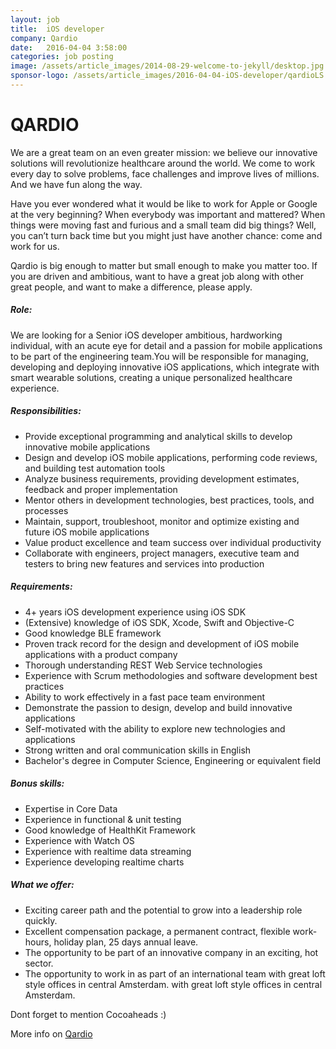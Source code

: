 ```yaml
---
layout: job
title:  iOS developer
company: Qardio
date:   2016-04-04 3:58:00
categories: job posting
image: /assets/article_images/2014-08-29-welcome-to-jekyll/desktop.jpg
sponsor-logo: /assets/article_images/2016-04-04-iOS-developer/qardioLS.png
---
```


# QARDIO

We are a great team on an even greater mission: we believe our innovative solutions will revolutionize healthcare around the world. We come to work every day to solve problems, face challenges and improve lives of millions. And we have fun along the way.

Have you ever wondered what it would be like to work for Apple or Google at the very beginning? When everybody was important and mattered? When things were moving fast and furious and a small team did big things? Well, you can’t turn back time but you might just have another chance: come and work for us.

Qardio is big enough to matter but small enough to make you matter too. If you are driven and ambitious, want to have a great job along with other great people, and want to make a difference, please apply.

##### Role:

We are looking for a Senior iOS developer ambitious, hardworking individual, with an acute eye for detail and a passion for mobile applications to be part of the engineering team.You will be responsible for managing, developing and deploying innovative iOS applications, which integrate with smart wearable solutions, creating a unique personalized healthcare experience.

##### Responsibilities:

- Provide exceptional programming and analytical skills to develop  innovative mobile applications
- Design and develop iOS mobile applications, performing code reviews, and building test automation tools
- Analyze business requirements, providing development estimates, feedback and proper implementation 
- Mentor others in development technologies, best practices, tools, and processes 
- Maintain, support, troubleshoot, monitor and optimize existing and future iOS mobile applications
- Value product excellence and team success over individual productivity
- Collaborate with engineers, project managers, executive team and testers to bring new features and services into production

##### Requirements:

- 4+ years iOS development experience using iOS SDK
- (Extensive) knowledge of iOS SDK, Xcode, Swift and Objective-C
- Good knowledge BLE framework
- Proven track record for the design and development of iOS mobile applications with a product company
- Thorough understanding REST Web Service technologies 
- Experience with Scrum methodologies and software development best practices
- Ability to work effectively in a fast pace team environment
- Demonstrate the passion to design, develop and build innovative applications
- Self-motivated with the ability to explore new technologies and applications
- Strong written and oral communication skills in English 
- Bachelor's degree in Computer Science, Engineering or equivalent field

##### Bonus skills:

- Expertise in Core Data
- Experience in functional & unit testing
- Good knowledge of HealthKit Framework
- Experience with Watch OS
- Experience with realtime data streaming
- Experience developing realtime charts

##### What we offer:

- Exciting career path and the potential to grow into a leadership role quickly.
- Excellent compensation package, a permanent contract, flexible work-hours, holiday plan, 25 days annual leave.
- The opportunity to be part of an innovative company in an exciting, hot sector. 
- The opportunity to work in as part of an international team with great loft style offices in central Amsterdam. with great loft style offices in central Amsterdam.

Dont forget to mention Cocoaheads :)

More info on [Qardio](http://careers.getqardio.com/apply/JhRUgB)